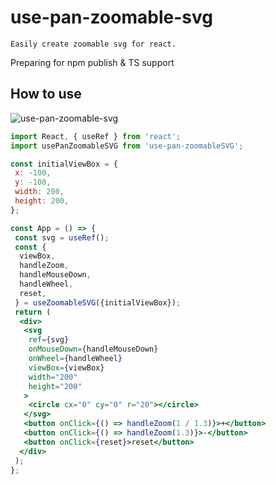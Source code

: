 # use-pan-zoomable-svg

`Easily create zoomable svg for react.`

Preparing for npm publish & TS support


## How to use

![use-pan-zoomable-svg](https://thumbs.gfycat.com/DimwittedSpiffyAmericanmarten-small.gif)

```react.jsx
import React, { useRef } from 'react';
import usePanZoomableSVG from 'use-pan-zoomableSVG';

const initialViewBox = {
 x: -100,
 y: -100,
 width: 200,
 height: 200,
};

const App = () => {
 const svg = useRef();
 const {
  viewBox,
  handleZoom,
  handleMouseDown,
  handleWheel,
  reset,
 } = useZoomableSVG({initialViewBox});
 return (
  <div>
   <svg
    ref={svg}
    onMouseDown={handleMouseDown}
    onWheel={handleWheel}
    viewBox={viewBox}
    width="200"
    height="200"
   >
    <circle cx="0" cy="0" r="20"></circle>
   </svg>
   <button onClick={() => handleZoom(1 / 1.3)}>+</button>
   <button onClick={() => handleZoom(1.3)}>-</button>
   <button onClick={reset}>reset</button>
  </div>
 );
};

```
